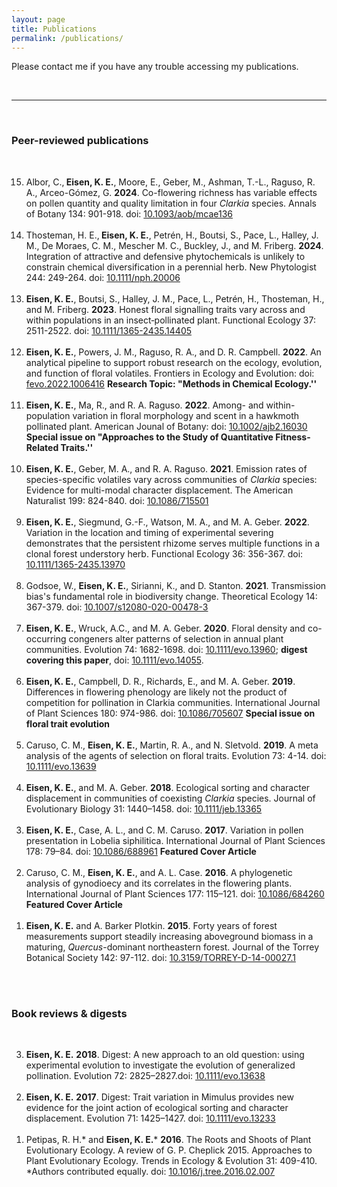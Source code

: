 ```yaml
---
layout: page
title: Publications
permalink: /publications/
---
```


Please contact me if you have any trouble accessing my publications. 

<br>

---

<br>

### Peer-reviewed publications

<br>

<ol reversed>

<li>Albor, C.,<b> Eisen, K. E.</b>, Moore, E., Geber, M., Ashman, T.-L., Raguso, R. A., Arceo-Gómez, G. <b>2024</b>.  Co-flowering richness has variable effects on pollen quantity and quality limitation in four <i>Clarkia</i> species. Annals of Botany 134: 901-918. doi: <a href="https://doi.org/10.1093/aob/mcae136">10.1093/aob/mcae136</a></li>
<br>

<li>Thosteman, H. E.,<b> Eisen, K. E.</b>, Petrén, H., Boutsi, S., Pace, L.,  Halley, J. M., De Moraes, C. M., Mescher M. C., Buckley, J., and M. Friberg. <b>2024</b>.  Integration of attractive and defensive phytochemicals is unlikely to constrain chemical diversification in a perennial herb. New Phytologist 244: 249-264. doi: <a href="https://doi.org/10.1111/nph.20006">10.1111/nph.20006</a> </li>
<br>

<li><b>Eisen, K. E.</b>, Boutsi, S., Halley, J. M., Pace, L., Petrén, H., Thosteman, H., and M. Friberg. <b>2023</b>.  Honest floral signalling traits vary across and within populations in an insect‐pollinated plant. Functional Ecology 37: 2511-2522. doi: <a href="https://doi.org/10.1111/1365-2435.14405">10.1111/1365-2435.14405</a></li>
<br>

<li><b>Eisen, K. E.</b>, Powers, J. M., Raguso, R. A., and D. R. Campbell. <b>2022</b>.  An analytical pipeline to support robust research on the ecology, evolution, and function of floral volatiles. Frontiers in Ecology and Evolution: doi: <a href="https://doi.org/10.3389/fevo.2022.1006416">fevo.2022.1006416</a> <b>Research Topic: "Methods in Chemical Ecology.''</b></li>
<br>

<li><b>Eisen, K. E.</b>, Ma, R., and R. A. Raguso. <b>2022</b>.  Among- and within-population variation in floral morphology and scent in a hawkmoth pollinated plant. American Jounal of Botany: doi: <a href="https://doi.org/10.1002/ajb2.16030">10.1002/ajb2.16030</a> <b>Special issue on "Approaches to the Study of Quantitative Fitness-Related Traits.''</b></li>
<br>

<li><b>Eisen, K. E.</b>, Geber, M. A., and R. A. Raguso. <b>2021</b>. Emission rates of species-specific volatiles vary across communities of <i>Clarkia</i> species: Evidence for multi-modal character displacement. The American Naturalist 199: 824-840. doi: <a href="https://doi.org/10.1086/715501">10.1086/715501</a> </li>
<br>
<li> <b>Eisen, K. E.</b>, Siegmund, G.-F., Watson, M. A., and M. A. Geber. <b>2022</b>. Variation in the location and timing of experimental severing demonstrates that the persistent rhizome serves multiple functions in a clonal forest understory herb. Functional Ecology 36: 356-367. doi: <a href="https://doi.org/10.1111/1365-2435.13970">10.1111/1365-2435.13970</a>  </li>
<br>
<li>Godsoe, W., <b>Eisen, K. E.</b>, Sirianni, K., and D. Stanton. <b>2021</b>. Transmission bias's fundamental role in biodiversity change. Theoretical Ecology 14: 367-379. doi: <a href="https://doi.org/10.1007/s12080-020-00478-3">10.1007/s12080-020-00478-3</a> </li>
<br>
<li><b>Eisen, K. E.</b>, Wruck, A.C., and M. A. Geber. <b>2020</b>. Floral density and co-occurring congeners alter patterns of selection in annual plant communities. Evolution 74: 1682-1698. doi: <a href="https://doi.org/10.1111/evo.13960">10.1111/evo.13960</a>; <b>digest covering this paper</b>, doi: <a href="https://doi.org/10.1111/evo.14055">10.1111/evo.14055</a>. </li>
<br>
<li><b>Eisen, K. E.</b>, Campbell, D. R., Richards, E., and M. A. Geber. <b>2019</b>. Differences in flowering phenology are likely not the product of competition for pollination in Clarkia communities. International Journal of Plant Sciences 180: 974-986. doi: <a href="https://doi.org/10.1086/705607">10.1086/705607</a>  <b>Special issue on floral trait evolution</b></li>
<br>
<li>Caruso, C. M., <b>Eisen, K. E.</b>, Martin, R. A., and N. Sletvold. <b>2019</b>. A meta analysis of the agents of selection on floral traits. Evolution 73: 4-14. doi: <a href="https://doi.org/10.1111/evo.13639">10.1111/evo.13639</a> </li>
<br>
<li><b>Eisen, K. E.</b>, and M. A. Geber. <b>2018</b>. Ecological sorting and character displacement in communities of coexisting <i>Clarkia</i> species. Journal of Evolutionary Biology 31: 1440–1458. doi: <a href="https://doi.org/10.1111/jeb.13365">10.1111/jeb.13365</a> </li>
<br>
<li><b>Eisen, K. E.</b>, Case, A. L., and C. M. Caruso. <b>2017</b>. Variation in pollen presentation in Lobelia siphilitica. International Journal of Plant Sciences 178: 79–84. doi: <a href="https://doi.org/10.1086/688961">10.1086/688961</a>  <b>Featured Cover Article</b></li>
<br>
<li>Caruso, C. M., <b>Eisen, K. E.</b>, and A. L. Case. <b>2016</b>. A phylogenetic analysis of gynodioecy and its correlates in the flowering plants. International Journal of Plant Sciences 177: 115–121. doi: <a href="https://doi.org/10.1086/684260">10.1086/684260</a>  <b>Featured Cover Article</b></li>
<br>
<li><b>Eisen, K. E.</b> and A. Barker Plotkin. <b>2015</b>. Forty years of forest measurements support steadily increasing aboveground biomass in a maturing, <i>Quercus</i>-dominant northeastern forest. Journal of the Torrey Botanical Society 142: 97-112. doi: <a href="https://doi.org/10.3159/TORREY-D-14-00027.1">10.3159/TORREY-D-14-00027.1</a> </li>

</ol>
<br>


<br>

### Book reviews & digests

<br>

<ol reversed>
<li><b>Eisen, K. E.</b> <b>2018</b>. Digest: A new approach to an old question: using experimental evolution to investigate the evolution of generalized pollination. Evolution 72: 2825–2827.doi: <a href="https://doi.org/10.1111/evo.13638">10.1111/evo.13638</a></li>
<br>
<li> <b>Eisen, K. E.</b> <b>2017</b>. Digest: Trait variation in Mimulus provides new evidence for the joint action of ecological sorting and character displacement. Evolution 71: 1425–1427. doi: <a href="https://doi.org/10.1111/evo.13233">10.1111/evo.13233</a> </li>
<br>
<li> Petipas, R. H.* and <b>Eisen, K. E.</b>* <b>2016</b>. The Roots and Shoots of Plant Evolutionary Ecology. A review of G. P. Cheplick 2015. Approaches to Plant Evolutionary Ecology. Trends in Ecology &#38; Evolution 31: 409-410. *Authors contributed equally. doi: <a href="https://doi.org/10.1016/j.tree.2016.02.007">10.1016/j.tree.2016.02.007</a></li>

</ol>

